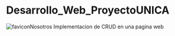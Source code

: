 # Desarrollo_Web_ProyectoUNICA
![faviconNosotros](https://user-images.githubusercontent.com/54284233/160962817-d6e41f83-4688-4aaa-afe8-87819943a823.png)
Implementacion de CRUD en una pagina web
